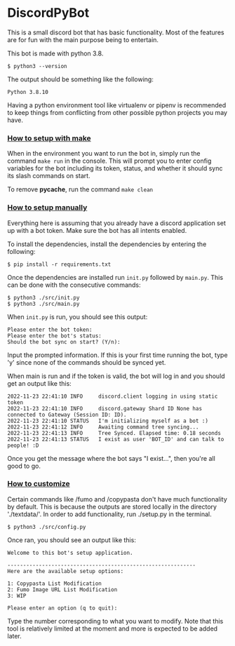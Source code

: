 # DiscordPyBot
This is a small discord bot that has basic functionality. Most of the features are for fun with the main purpose being to entertain.

This bot is made with python 3.8.
```
$ python3 --version
```
The output should be something like the following:
```
Python 3.8.10
```

Having a python environment tool like virtualenv or pipenv is recommended to keep things from conflicting from other possible python projects you may have.

### <ins>How to setup with make</ins>
When in the environment you want to run the bot in, simply run the command `make run` in the console. This will prompt you to enter config variables for the bot including its token, status, and whether it should sync its slash commands on start.

To remove __pycache__, run the command `make clean`

### <ins>How to setup manually</ins>
Everything here is assuming that you already have a discord application set up with a bot token. Make sure the bot has all intents enabled.

To install the dependencies, install the dependencies by entering the following:
```
$ pip install -r requirements.txt
```

Once the dependencies are installed run `init.py` followed by `main.py`. This can be done with the consecutive commands:
```
$ python3 ./src/init.py
$ python3 ./src/main.py
```
When `init.py` is run, you should see this output:
```
Please enter the bot token: 
Please enter the bot's status: 
Should the bot sync on start? (Y/n): 
```
Input the prompted information. If this is your first time running the bot, type 'y' since none of the commands should be synced yet.  

When main is run and if the token is valid, the bot will log in and you should get an output like this:
```
2022-11-23 22:41:10 INFO     discord.client logging in using static token
2022-11-23 22:41:10 INFO     discord.gateway Shard ID None has connected to Gateway (Session ID: ID).   
2022-11-23 22:41:10 STATUS   I'm initializing myself as a bot :)
2022-11-23 22:41:12 INFO     Awaiting command tree syncing...
2022-11-23 22:41:13 INFO     Tree Synced. Elapsed time: 0.18 seconds
2022-11-23 22:41:13 STATUS   I exist as user 'BOT_ID' and can talk to people! :D
```
Once you get the message where the bot says "I exist...", then you're all good to go.

### <ins>How to customize</ins>
Certain commands like /fumo and /copypasta don't have much functionality by default. This is because the outputs are stored locally in the directory './textdata/'. In order to add functionality, run ./setup.py in the terminal.
```
$ python3 ./src/config.py
```
Once ran, you should see an output like this:
```
Welcome to this bot's setup application.

------------------------------------------------------------
Here are the available setup options:

1: Copypasta List Modification
2: Fumo Image URL List Modification
3: WIP

Please enter an option (q to quit):
```
Type the number corresponding to what you want to modify. Note that this tool is relatively limited at the moment and more is expected to be added later.
